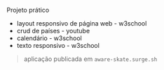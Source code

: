 Projeto prático 
- layout responsivo de página web - w3school
- crud de países - youtube
- calendário - w3school
- texto responsivo - w3school
> aplicação publicada em  `aware-skate.surge.sh`
